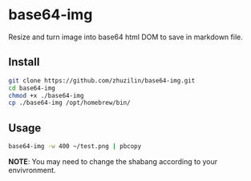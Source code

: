 # base64-img

Resize and turn image into base64 html DOM to save in markdown file.

## Install

```bash
git clone https://github.com/zhuzilin/base64-img.git
cd base64-img
chmod +x ./base64-img
cp ./base64-img /opt/homebrew/bin/
```

## Usage

```bash
base64-img -w 400 ~/test.png | pbcopy
```

**NOTE**: You may need to change the shabang according to your envivronment.
